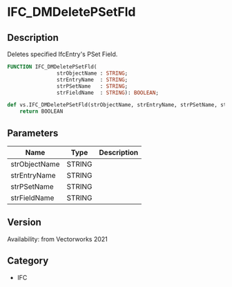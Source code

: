 # IFC_DMDeletePSetFld

## Description
Deletes specified IfcEntry's PSet Field.

```pascal
FUNCTION IFC_DMDeletePSetFld(
				strObjectName : STRING;
				strEntryName  : STRING;
				strPSetName   : STRING;
				strFieldName  : STRING): BOOLEAN;
```

```python
def vs.IFC_DMDeletePSetFld(strObjectName, strEntryName, strPSetName, strFieldName):
    return BOOLEAN
```

## Parameters
|Name|Type|Description|
|---|---|---|
|strObjectName|STRING|   |
|strEntryName|STRING|   |
|strPSetName|STRING|   |
|strFieldName|STRING|   |

## Version
Availability: from Vectorworks 2021

## Category
* IFC

